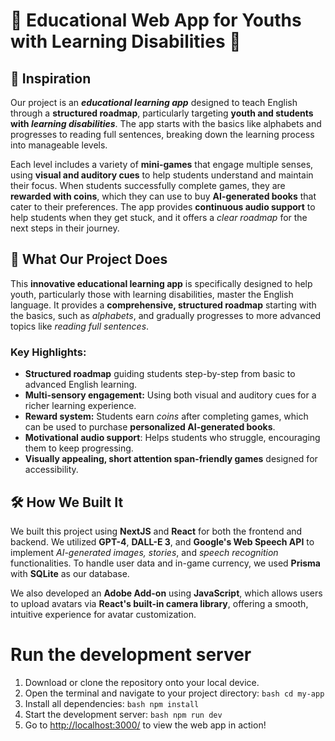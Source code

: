 # 🌟 Educational Web App for Youths with Learning Disabilities 🌟

## 🧠 Inspiration
Our project is an **_educational learning app_** designed to teach English through a **structured roadmap**, particularly targeting **youth and students with _learning disabilities_**. The app starts with the basics like alphabets and progresses to reading full sentences, breaking down the learning process into manageable levels.

Each level includes a variety of **mini-games** that engage multiple senses, using **visual and auditory cues** to help students understand and maintain their focus. When students successfully complete games, they are **rewarded with coins**, which they can use to buy **AI-generated books** that cater to their preferences. The app provides **continuous audio support** to help students when they get stuck, and it offers a _clear roadmap_ for the next steps in their journey.

## 🎯 What Our Project Does
This **innovative educational learning app** is specifically designed to help youth, particularly those with learning disabilities, master the English language. It provides a **comprehensive, structured roadmap** starting with the basics, such as *alphabets*, and gradually progresses to more advanced topics like *reading full sentences*.

### Key Highlights:
- **Structured roadmap** guiding students step-by-step from basic to advanced English learning.
- **Multi-sensory engagement:** Using both visual and auditory cues for a richer learning experience.
- **Reward system:** Students earn _coins_ after completing games, which can be used to purchase **personalized AI-generated books**.
- **Motivational audio support**: Helps students who struggle, encouraging them to keep progressing.
- **Visually appealing, short attention span-friendly games** designed for accessibility.

## 🛠️ How We Built It
We built this project using **NextJS** and **React** for both the frontend and backend. We utilized **GPT-4**, **DALL-E 3**, and **Google's Web Speech API** to implement *AI-generated images, stories*, and *speech recognition* functionalities. To handle user data and in-game currency, we used **Prisma** with **SQLite** as our database.

We also developed an **Adobe Add-on** using **JavaScript**, which allows users to upload avatars via **React's built-in camera library**, offering a smooth, intuitive experience for avatar customization.

# Run the development server
1. Download or clone the repository onto your local device.
2. Open the terminal and navigate to your project directory:
   ```bash cd my-app```
3. Install all dependencies:
   ```bash npm install```
4. Start the development server:
   ```bash npm run dev```
5. Go to [http://localhost:3000/](http://localhost:3000/) to view the web app in action!

